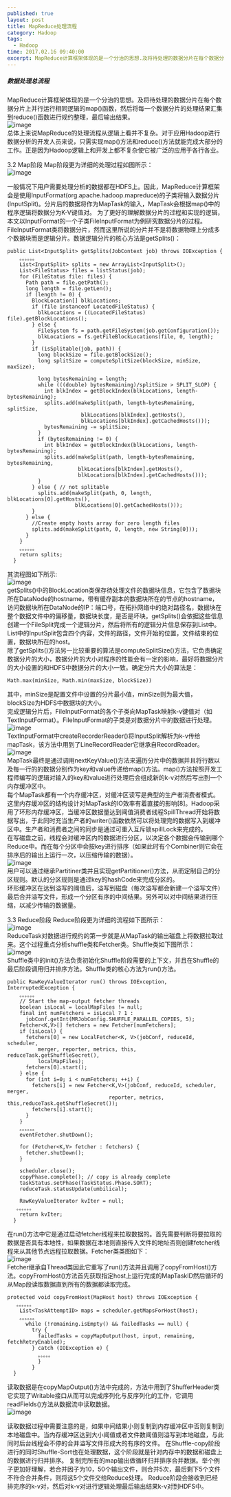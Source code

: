 ```yaml
---
published: true
layout: post
title: MapReduce处理流程
category: Hadoop
tags: 
  - Hadoop
time: 2017.02.16 09:40:00
excerpt: MapReduce计算框架体现的是一个分治的思想.及将待处理的数据分片在每个数据分片上并行运行相同逻辑的map()函数,然后将每一个数据分片的处理结果汇集到reduce()函数进行规约整理,最后输出结果。
---
```


##### 数据处理总流程   
MapReduce计算框架体现的是一个分治的思想。及将待处理的数据分片在每个数据分片上并行运行相同逻辑的map()函数，然后将每一个数据分片的处理结果汇集到reduce()函数进行规约整理，最后输出结果。  
![image](http://od4ghyr10.bkt.clouddn.com/MapReduce%E5%A4%84%E7%90%86%E6%80%BB%E6%B5%81%E7%A8%8B.png)  
总体上来说MapReduce的处理流程从逻辑上看并不复杂。对于应用Hadoop进行数据分析的开发人员来说，只需实现map()方法和reduce()方法就能完成大部分的工作。正是因为Hadoop逻辑上和开发上都不复杂使它被广泛的应用于各行各业。

3.2 Map阶段
Map阶段更为详细的处理过程如图所示：  
![image](http://od4ghyr10.bkt.clouddn.com/Map%E6%B5%81%E7%A8%8B.png)  

一般情况下用户需要处理分析的数据都在HDFS上。因此，MapReduce计算框架会是使用InputFormat(org.apache.hadoop.mapreduce)的子类将输入数据分片(InputSplit)。分片后的数据将作为MapTask的输入，MapTask会根据map()中的程序逻辑将数据分为K-V键值对。
为了更好的理解数据分片的过程和实现的逻辑，本文以InputFormat的一个子类FileInputFormat为例研究数据分片的过程。
FileInputFormat类将数据分片，然而这里所说的分片并不是将数据物理上分成多个数据块而是逻辑分片。数据逻辑分片的核心方法是getSplits()：
```
public List<InputSplit> getSplits(JobContext job) throws IOException {
    。。。。。。
    List<InputSplit> splits = new ArrayList<InputSplit>();
    List<FileStatus> files = listStatus(job);
    for (FileStatus file: files) {
      Path path = file.getPath();
      long length = file.getLen();
      if (length != 0) {
        BlockLocation[] blkLocations;
        if (file instanceof LocatedFileStatus) {
          blkLocations = ((LocatedFileStatus) file).getBlockLocations();
        } else {
          FileSystem fs = path.getFileSystem(job.getConfiguration());
          blkLocations = fs.getFileBlockLocations(file, 0, length);
        }
        if (isSplitable(job, path)) {
          long blockSize = file.getBlockSize();
          long splitSize = computeSplitSize(blockSize, minSize, maxSize);
          
          long bytesRemaining = length;
          while (((double) bytesRemaining)/splitSize > SPLIT_SLOP) {
            int blkIndex = getBlockIndex(blkLocations, length-bytesRemaining);
            splits.add(makeSplit(path, length-bytesRemaining, splitSize,
                        blkLocations[blkIndex].getHosts(),
                        blkLocations[blkIndex].getCachedHosts()));
            bytesRemaining -= splitSize;
          }          
          if (bytesRemaining != 0) {
            int blkIndex = getBlockIndex(blkLocations, length-bytesRemaining);
            splits.add(makeSplit(path, length-bytesRemaining, bytesRemaining,
                       blkLocations[blkIndex].getHosts(),
                       blkLocations[blkIndex].getCachedHosts()));
          }
        } else { // not splitable
          splits.add(makeSplit(path, 0, length, blkLocations[0].getHosts(),
                      blkLocations[0].getCachedHosts()));
        }
      } else { 
        //Create empty hosts array for zero length files
        splits.add(makeSplit(path, 0, length, new String[0]));
      }
    }
    。。。。。。
    return splits;
  }
  ```
其流程图如下所示:  
![image](http://od4ghyr10.bkt.clouddn.com/getSplits%E5%A4%84%E7%90%86%E6%B5%81%E7%A8%8B.png)  
getSplits()中的BlockLocation类保存待处理文件的数据块信息，它包含了数据块所在DataNode的hostname，带有缓存副本的数据块所在的节点的hostname，访问数据块所在DataNode的IP：端口号，在拓扑网络中的绝对路径名，数据块在整个数据文件中的偏移量，数据块长度，是否是坏块。getSplits()会依据这些信息创建一个FileSplit完成一个逻辑分片，然后将所有的逻辑分片信息保存到List中。List中的InputSplit包含四个内容，文件的路径，文件开始的位置，文件结束的位置，数据块所在的host。  
除了getSplits()方法另一比较重要的算法是computeSplitSize()方法，它负责确定数据分片的大小，数据分片的大小对程序的性能会有一定的影响，最好将数据分片的大小设置的和HDFS中数据分片的大小一致。确定分片大小的算法是：  
```
Math.max(minSize, Math.min(maxSize, blockSize))
```
其中，minSize是配置文件中设置的分片最小值，minSize则为最大值，blockSize为HDFS中数据块的大小。  
完成逻辑分片后，FileInputFormat的各个子类向MapTask映射k-v键值对（如TextInputFormat）。FileInputFormat的子类是对数据分片中的数据进行处理。  
![image](http://od4ghyr10.bkt.clouddn.com/TextInputFormat.png)  
TextInputFormat中createRecorderReader()将InputSplit解析为k-v传给mapTask，该方法中用到了LineRecordReader它继承自RecordReader。  
![image](http://od4ghyr10.bkt.clouddn.com/RecorderReader.png)  
MapTask最终是通过调用nextKeyValue()方法来遍历分片中的数据并且将行数以及每一行的的数据分别作为key和value传递给map()方法。map()方法按照开发工程师编写的逻辑对输入的key和value进行处理后会组成新的k-v对然后写出到一个内存缓冲区中。  
每个MapTask都有一个内存缓冲区，对缓冲区读写是典型的生产者消费者模式。这里内存缓冲区的结构设计对MapTask的IO效率有着直接的影响[8]。Hadoop采用了环形内存缓冲区，当缓冲区数据量达到阈值消费者线程SpillThread开始将数据写出，于此同时充当生产者的writer()函数依然可以将处理完的数据写入到缓冲区中。生产者和消费者之间的同步是通过可重入互斥锁spillLock来完成的。  
在写磁盘之前，线程会对缓冲区内的数据进行分区，以决定各个数据会传输到哪个Reduce中。而在每个分区中会按key进行排序（如果此时有个Combiner则它会在排序后的输出上运行一次，以压缩传输的数据）。  
![image](http://od4ghyr10.bkt.clouddn.com/Partitiner%E6%8E%A5%E5%8F%A3.png)  
用户可以通过继承Partitiner类并且实现getPartitioner()方法，从而定制自己的分区规则。默认的分区规则是通过key的hashCode来完成分区的。  
环形缓冲区在达到溢写的阈值后，溢写到磁盘（每次溢写都会新建一个溢写文件）最后合并溢写文件，形成一个分区有序的中间结果。另外可以对中间结果进行压缩，以减少传输的数据量。  

3.3 Reduce阶段
Reduce阶段更为详细的流程如下图所示：  
![image](http://od4ghyr10.bkt.clouddn.com/Reduce%E9%98%B6%E6%AE%B5.png)  
ReduceTask对数据进行规约的第一步就是从MapTask的输出磁盘上将数据拉取过来。这个过程重点分析shuffle类和Fetcher类。Shuffle类如下图所示：  
![image](http://od4ghyr10.bkt.clouddn.com/Shuffle.png)  
Shuffle类中的init()方法负责初始化Shuffle阶段需要的上下文，并且在Shuffle的最后阶段调用归并排序方法。Shuffle类的核心方法为run()方法。  
```
public RawKeyValueIterator run() throws IOException, InterruptedException {
    。。。。。。
    // Start the map-output fetcher threads
    boolean isLocal = localMapFiles != null;
    final int numFetchers = isLocal ? 1 :
      jobConf.getInt(MRJobConfig.SHUFFLE_PARALLEL_COPIES, 5);
    Fetcher<K,V>[] fetchers = new Fetcher[numFetchers];
    if (isLocal) {
      fetchers[0] = new LocalFetcher<K, V>(jobConf, reduceId, scheduler,
          merger, reporter, metrics, this, reduceTask.getShuffleSecret(),
          localMapFiles);
      fetchers[0].start();
    } else {
      for (int i=0; i < numFetchers; ++i) {
        fetchers[i] = new Fetcher<K,V>(jobConf, reduceId, scheduler, merger, 
                                 reporter, metrics, this,reduceTask.getShuffleSecret());
        fetchers[i].start();
      }
    }
    。。。。。。
    eventFetcher.shutDown();
    
    for (Fetcher<K,V> fetcher : fetchers) {
      fetcher.shutDown();
    }
    
    scheduler.close();
    copyPhase.complete(); // copy is already complete
    taskStatus.setPhase(TaskStatus.Phase.SORT);
    reduceTask.statusUpdate(umbilical);

    RawKeyValueIterator kvIter = null;
   。。。。。。
    return kvIter;
  }
  ```
在run()方法中它是通过启动fetcher线程来拉取数据的。首先需要判断将要拉取的数据是否具有本地性，如果数据在本地则直接传入文件的地址否则创建fetcher线程来从其他节点远程拉取数据。Fetcher类类图如下：  
![image](http://od4ghyr10.bkt.clouddn.com/Fether.png)  
Fetcher继承自Thread类因此它重写了run()方法并且调用了copyFromHost()方法。copyFromHost()方法首先获取指定host上运行完成的MapTaskID然后循环的从Map段读取数据直到所有的数据都读取完成。  
```
protected void copyFromHost(MapHost host) throws IOException {
   。。。。。。
    List<TaskAttemptID> maps = scheduler.getMapsForHost(host);
    。。。。。。
      while (!remaining.isEmpty() && failedTasks == null) {
        try {
          failedTasks = copyMapOutput(host, input, remaining, fetchRetryEnabled);
        } catch (IOException e) {
          。。。。。
          }
        }
  }
```
读取数据是在copyMapOutput()方法中完成的，方法中用到了ShufferHeader类它实现了Writable接口从而可以完成序列化与反序列化的工作，它调用readFields()方法从数据流中读取数据。  
![image](http://od4ghyr10.bkt.clouddn.com/ShuffleHandler.png)  

读取数据过程中需要注意的是，如果中间结果小则复制到内存缓冲区中否则复制到本地磁盘中。当内存缓冲区达到大小阈值或者文件数阈值则溢写到本地磁盘，与此同时后台线程会不停的合并溢写文件形成大的有序的文件。
在Shuffle-copy阶段进行的同时Shuffle-Sort也在处理数据，这个阶段就是针对内存中的数据和磁盘上的数据进行归并排序。
复制完所有的map输出做循环归并排序合并数据。举个例子更加好理解，若合并因子为10，50个输出文件，则合并5次，最后剩下5个文件不符合合并条件，则将这5个文件交给Reduce处理。
Reduce阶段会接收到已经排完序的k-v对，然后对k-v对进行逻辑处理最后输出结果k-v对到HDFS中。